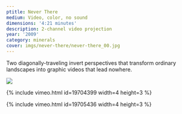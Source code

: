 ```yaml
---
ptitle: Never There
medium: Video, color, no sound
dimensions: '4:21 minutes'
description: 2-channel video projection
year: '2009'
category: minerals
cover: imgs/never-there/never-there_00.jpg
---
```

Two diagonally-traveling invert perspectives that transform ordinary landscapes into graphic videos that lead nowhere.

![]({{site.baseurl}}/imgs/never-there/never-there_01.jpg)

{% include vimeo.html id=19704399 width=4 height=3 %}

{% include vimeo.html id=19705436 width=4 height=3 %}
